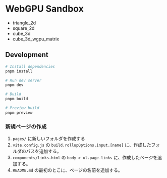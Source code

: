 # WebGPU Sandbox

- triangle_2d
- square_2d
- cube_3d
- cube_3d_wgpu_matrix

## Development

```sh
# Install dependencies
pnpm install

# Run dev server
pnpm dev

# Build
pnpm build

# Preview build
pnpm preview
```

### 新規ページの作成

1. `pages/` に新しいフォルダを作成する
2. `vite.config.js` の `build.rollupOptions.input.[name]` に、作成したフォルダのパスを追加する。
3. `components/links.html` の `body > ul.page-links` に、作成したページを追加する。
4. `README.md` の最初のとこに、ページの名前を追加する。
